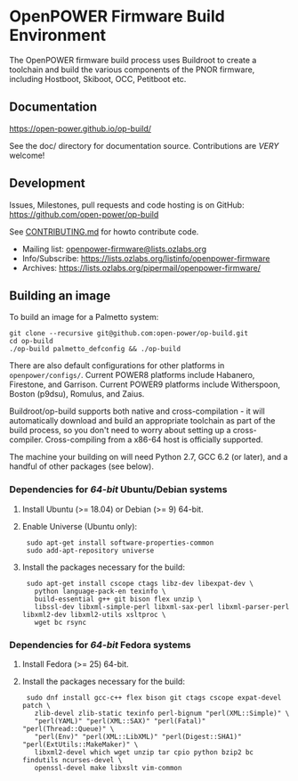 # OpenPOWER Firmware Build Environment

The OpenPOWER firmware build process uses Buildroot to create a toolchain and
build the various components of the PNOR firmware, including Hostboot, Skiboot,
OCC, Petitboot etc.

## Documentation

https://open-power.github.io/op-build/

See the doc/ directory for documentation source. Contributions
are *VERY* welcome!

## Development

Issues, Milestones, pull requests and code hosting is on GitHub:
https://github.com/open-power/op-build

See [CONTRIBUTING.md](CONTRIBUTING.md) for howto contribute code.

* Mailing list: openpower-firmware@lists.ozlabs.org
* Info/Subscribe: https://lists.ozlabs.org/listinfo/openpower-firmware  
* Archives: https://lists.ozlabs.org/pipermail/openpower-firmware/

## Building an image

To build an image for a Palmetto system:

```
git clone --recursive git@github.com:open-power/op-build.git
cd op-build
./op-build palmetto_defconfig && ./op-build
```

There are also default configurations for other platforms in
`openpower/configs/`. Current POWER8 platforms include Habanero,
Firestone, and Garrison. Current POWER9 platforms include Witherspoon,
Boston (p9dsu), Romulus, and Zaius.

Buildroot/op-build supports both native and cross-compilation - it will
automatically download and build an appropriate toolchain as part of the build
process, so you don't need to worry about setting up a
cross-compiler. Cross-compiling from a x86-64 host is officially supported.

The machine your building on will need Python 2.7, GCC 6.2 (or later), and
a handful of other packages (see below).

### Dependencies for *64-bit* Ubuntu/Debian systems

1. Install Ubuntu (>= 18.04) or Debian (>= 9) 64-bit.
2. Enable Universe (Ubuntu only):

        sudo apt-get install software-properties-common
        sudo add-apt-repository universe
3. Install the packages necessary for the build:

        sudo apt-get install cscope ctags libz-dev libexpat-dev \
          python language-pack-en texinfo \
          build-essential g++ git bison flex unzip \
          libssl-dev libxml-simple-perl libxml-sax-perl libxml-parser-perl libxml2-dev libxml2-utils xsltproc \
          wget bc rsync

### Dependencies for *64-bit* Fedora systems

1. Install Fedora (>= 25) 64-bit.
2. Install the packages necessary for the build:

        sudo dnf install gcc-c++ flex bison git ctags cscope expat-devel patch \
          zlib-devel zlib-static texinfo perl-bignum "perl(XML::Simple)" \
          "perl(YAML)" "perl(XML::SAX)" "perl(Fatal)" "perl(Thread::Queue)" \
          "perl(Env)" "perl(XML::LibXML)" "perl(Digest::SHA1)" "perl(ExtUtils::MakeMaker)" \
          libxml2-devel which wget unzip tar cpio python bzip2 bc findutils ncurses-devel \
          openssl-devel make libxslt vim-common

